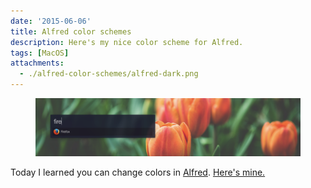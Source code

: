 ```yaml
---
date: '2015-06-06'
title: Alfred color schemes
description: Here's my nice color scheme for Alfred.
tags: [MacOS]
attachments:
  - ./alfred-color-schemes/alfred-dark.png
---
```


<figure class='-panorama'>
<img src='./alfred-color-schemes/alfred-dark.png'>
</figure>

Today I learned you can change colors in [Alfred]. [Here's mine.][color]

[alfred]: http://alfredapp.com
[color]: alfred://theme/searchForegroundColor=rgba(255,255,255,1.00)&resultSubtextFontSize=1&searchSelectionForegroundColor=rgba(0,0,0,1.00)&separatorColor=rgba(0,0,0,0.00)&resultSelectedBackgroundColor=rgba(22,9,7,0.25)&shortcutColor=rgba(76,76,76,1.00)&scrollbarColor=rgba(38,38,38,1.00)&imageStyle=8&resultSubtextFont=Helvetica%20Neue%20Light&background=rgba(30,31,49,0.84)&shortcutFontSize=2&searchFontSize=3&resultSubtextColor=rgba(127,127,127,1.00)&searchBackgroundColor=rgba(0,0,0,0.00)&name=OSX%20Yosemite%20Dark%20%2B&resultTextFontSize=2&resultSelectedSubtextColor=rgba(186,186,186,1.00)&shortcutSelectedColor=rgba(127,127,127,1.00)&widthSize=2&border=rgba(4,19,37,0.00)&resultTextFont=Helvetica%20Neue%20Light&resultTextColor=rgba(255,255,255,1.00)&cornerRoundness=3&searchFont=Helvetica%20Neue%20Light&searchPaddingSize=0&credits=&searchSelectionBackgroundColor=rgba(178,215,255,1.00)&resultSelectedTextColor=rgba(255,255,255,1.00)&resultPaddingSize=2&shortcutFont=Helvetica%20Neue%20Light
